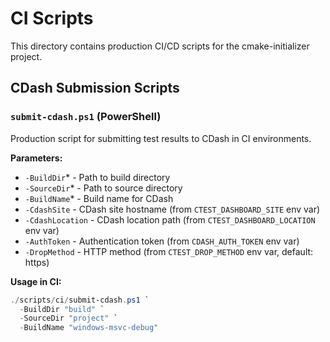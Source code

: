 # CI Scripts

This directory contains production CI/CD scripts for the cmake-initializer project.

## CDash Submission Scripts

### `submit-cdash.ps1` (PowerShell)

Production script for submitting test results to CDash in CI environments.

**Parameters:**
- `-BuildDir`* - Path to build directory
- `-SourceDir`* - Path to source directory  
- `-BuildName`* - Build name for CDash
- `-CdashSite` - CDash site hostname (from `CTEST_DASHBOARD_SITE` env var)
- `-CdashLocation` - CDash location path (from `CTEST_DASHBOARD_LOCATION` env var)
- `-AuthToken` - Authentication token (from `CDASH_AUTH_TOKEN` env var)
- `-DropMethod` - HTTP method (from `CTEST_DROP_METHOD` env var, default: https)

**Usage in CI:**
```powershell
./scripts/ci/submit-cdash.ps1 `
  -BuildDir "build" `
  -SourceDir "project" `
  -BuildName "windows-msvc-debug"
```
